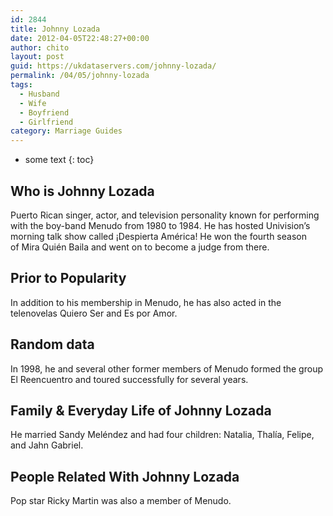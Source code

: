 ```yaml
---
id: 2844
title: Johnny Lozada
date: 2012-04-05T22:48:27+00:00
author: chito
layout: post
guid: https://ukdataservers.com/johnny-lozada/
permalink: /04/05/johnny-lozada
tags:
  - Husband
  - Wife
  - Boyfriend
  - Girlfriend
category: Marriage Guides
---
```


* some text
{: toc}
          
          
## Who is  Johnny Lozada
                  
                  
                  
Puerto Rican singer, actor, and television personality known for performing with the boy-band Menudo from 1980 to 1984. He has hosted Univision&#8217;s morning talk show called ¡Despierta América! He won the fourth season of Mira Quién Baila and went on to become a judge from there.
                  
                
                
                
## Prior to Popularity 
                  
                  
                  
In addition to his membership in Menudo, he has also acted in the telenovelas Quiero Ser and Es por Amor.
                  
                
                
                
## Random data 
                  
                  
                  
In 1998, he and several other former members of Menudo formed the group El Reencuentro and toured successfully for several years.
                  
                
                
                
## Family & Everyday Life of Johnny Lozada
                  
                  
                  
He married Sandy Meléndez and had four children: Natalia, Thalía, Felipe, and Jahn Gabriel.
                  
                
                
                
## People Related With  Johnny Lozada
                  
                  
                  
Pop star Ricky Martin was also a member of Menudo.
                  
                
              
            
          
          
          
    
    
  
